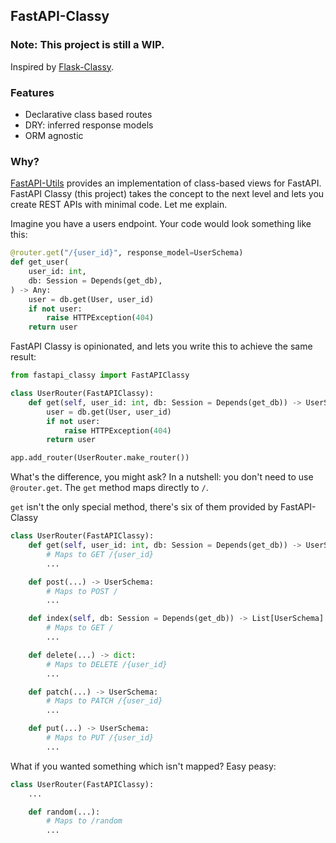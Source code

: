 ## FastAPI-Classy

### Note: This project is still a WIP.

Inspired by [Flask-Classy](https://github.com/apiguy/flask-classy).

### Features

- Declarative class based routes
- DRY: inferred response models
- ORM agnostic

### Why?

[FastAPI-Utils](https://github.com/dmontagu/fastapi-utils) provides an implementation of class-based views for FastAPI. FastAPI Classy (this project) takes the concept to the next level and lets you create REST APIs with minimal code. Let me explain.

Imagine you have a users endpoint. Your code would look something like this:

```python
@router.get("/{user_id}", response_model=UserSchema)
def get_user(
    user_id: int,
    db: Session = Depends(get_db),
) -> Any:
    user = db.get(User, user_id)
    if not user:
        raise HTTPException(404)
    return user
```


FastAPI Classy is opinionated, and lets you write this to achieve the same result:


```python
from fastapi_classy import FastAPIClassy

class UserRouter(FastAPIClassy):
    def get(self, user_id: int, db: Session = Depends(get_db)) -> UserSchema:
        user = db.get(User, user_id)
        if not user:
            raise HTTPException(404)
        return user

app.add_router(UserRouter.make_router())
```

What's the difference, you might ask? In a nutshell: you don't need to use `@router.get`. The `get` method maps directly to `/`.

`get` isn't the only special method, there's six of them provided by FastAPI-Classy

```python
class UserRouter(FastAPIClassy):
    def get(self, user_id: int, db: Session = Depends(get_db)) -> UserSchema:
        # Maps to GET /{user_id}
        ...

    def post(...) -> UserSchema:
        # Maps to POST /
        ...

    def index(self, db: Session = Depends(get_db)) -> List[UserSchema]:
        # Maps to GET /
        ...

    def delete(...) -> dict:
        # Maps to DELETE /{user_id}
        ...

    def patch(...) -> UserSchema:
        # Maps to PATCH /{user_id}
        ...

    def put(...) -> UserSchema:
        # Maps to PUT /{user_id}
        ...
```

What if you wanted something which isn't mapped? Easy peasy:

```python
class UserRouter(FastAPIClassy):
    ...

    def random(...):
        # Maps to /random
        ...

```
